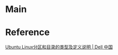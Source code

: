 # Main



# Reference

[Ubuntu Linux分区和目录的类型及定义说明 | Dell 中国](https://www.dell.com/support/kbdoc/zh-cn/000131456/ubuntu-linux-%E5%88%86%E5%8C%BA-%E5%92%8C-%E7%9B%AE%E5%BD%95-%E7%9A%84-%E7%B1%BB%E5%9E%8B-%E5%8F%8A-%E5%AE%9A%E4%B9%89-%E8%AF%B4%E6%98%8E)